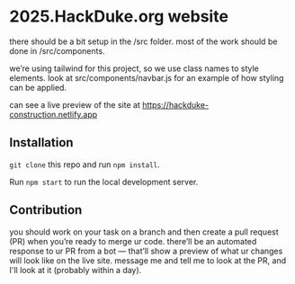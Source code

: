 # 2025.HackDuke.org website

there should be a bit setup in the /src folder. most of the work should be done in /src/components. 

we’re using tailwind for this project, so we use class names to style elements. look at src/components/navbar.js for an example of how styling can be applied.

can see a live preview of the site at https://hackduke-construction.netlify.app

## Installation

`git clone` this repo and run `npm install`.

Run `npm start` to run the local development server.

## Contribution

you should work on your task on a branch and then create a pull request (PR) when you’re ready to merge ur code. there’ll be an automated response to ur PR from a bot — that’ll show a preview of what ur changes will look like on the live site. message me and tell me to look at the PR, and I'll look at it (probably within a day).
